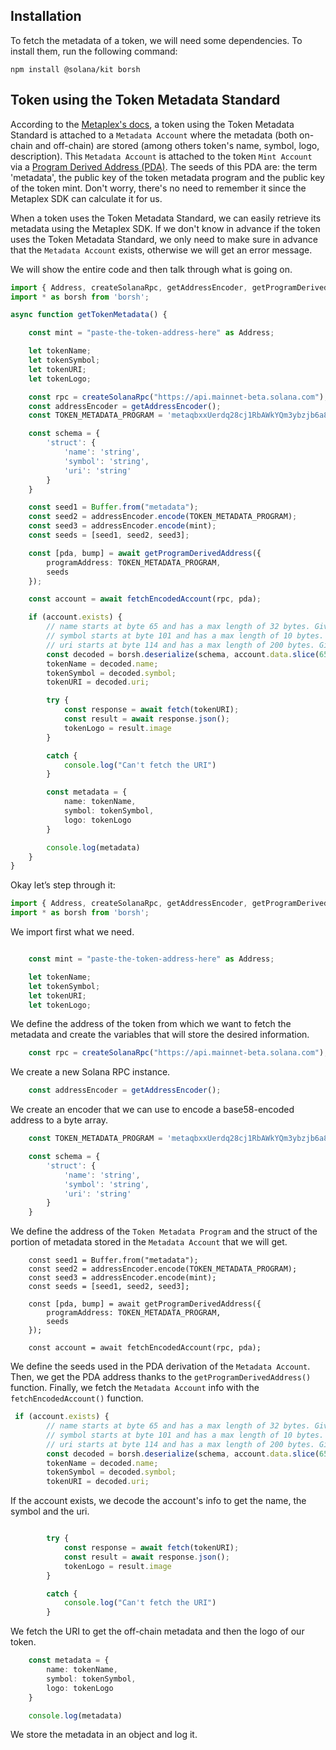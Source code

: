 ## Installation

To fetch the metadata of a token, we will need some dependencies. To install them, run the following command:

```
npm install @solana/kit borsh
```

## Token using the Token Metadata Standard

According to the [Metaplex's docs](https://docs.metaplex.com/programs/token-metadata/overview#introduction), a token using the Token Metadata Standard is attached to a `Metadata Account` where the metadata (both on-chain and off-chain) are stored (among others token's name, symbol, logo, description). This `Metadata Account` is attached to the token `Mint Account` via a [Program Derived Address (PDA)](https://solanacookbook.com/core-concepts/pdas.html#facts). The seeds of this PDA are: the term 'metadata', the public key of the token metadata program and the public key of the token mint. Don't worry, there's no need to remember it since the Metaplex SDK can calculate it for us.

When a token uses the Token Metadata Standard, we can easily retrieve its metadata using the Metaplex SDK. If we don't know in advance if the token uses the Token Metadata Standard, we only need to make sure in advance that the `Metadata Account` exists, otherwise we will get an error message.

We will show the entire code and then talk through what is going on.

```typescript
import { Address, createSolanaRpc, getAddressEncoder, getProgramDerivedAddress, fetchEncodedAccount } from "@solana/kit";
import * as borsh from 'borsh';

async function getTokenMetadata() {

    const mint = "paste-the-token-address-here" as Address;

    let tokenName;
    let tokenSymbol;
    let tokenURI;
    let tokenLogo;

    const rpc = createSolanaRpc("https://api.mainnet-beta.solana.com");
    const addressEncoder = getAddressEncoder();
    const TOKEN_METADATA_PROGRAM = 'metaqbxxUerdq28cj1RbAWkYQm3ybzjb6a8bt518x1s' as Address;

    const schema = {
        'struct': {
            'name': 'string',
            'symbol': 'string',
            'uri': 'string'
        }
    }

    const seed1 = Buffer.from("metadata");
    const seed2 = addressEncoder.encode(TOKEN_METADATA_PROGRAM);
    const seed3 = addressEncoder.encode(mint);
    const seeds = [seed1, seed2, seed3];

    const [pda, bump] = await getProgramDerivedAddress({
        programAddress: TOKEN_METADATA_PROGRAM,
        seeds
    });

    const account = await fetchEncodedAccount(rpc, pda);

    if (account.exists) {
        // name starts at byte 65 and has a max length of 32 bytes. Given that 4 bytes are used to store the length of the string, name ends at byte 100
        // symbol starts at byte 101 and has a max length of 10 bytes. Given that 4 bytes are used to store the length of the string, symbol ends at byte 114
        // uri starts at byte 114 and has a max length of 200 bytes. Given that 4 bytes are used to store the length of the string, uri ends at byte 318
        const decoded = borsh.deserialize(schema, account.data.slice(65, 319));
        tokenName = decoded.name;
        tokenSymbol = decoded.symbol;
        tokenURI = decoded.uri;

        try {
            const response = await fetch(tokenURI);
            const result = await response.json();
            tokenLogo = result.image
        }

        catch {
            console.log("Can't fetch the URI")
        }

        const metadata = {
            name: tokenName,
            symbol: tokenSymbol,
            logo: tokenLogo
        }

        console.log(metadata)
    }
}
```
Okay let’s step through it:

```typescript
import { Address, createSolanaRpc, getAddressEncoder, getProgramDerivedAddress, fetchEncodedAccount } from "@solana/kit";
import * as borsh from 'borsh';
```

We import first what we need.

```typescript

    const mint = "paste-the-token-address-here" as Address;

    let tokenName;
    let tokenSymbol;
    let tokenURI;
    let tokenLogo;
```
We define the address of the token from which we want to fetch the metadata and create the variables that will store the desired information.

```typescript
    const rpc = createSolanaRpc("https://api.mainnet-beta.solana.com");
```

We create a new Solana RPC instance.

```typescript
    const addressEncoder = getAddressEncoder();
```

We create an encoder that we can use to encode a base58-encoded address to a byte array.

```typescript
    const TOKEN_METADATA_PROGRAM = 'metaqbxxUerdq28cj1RbAWkYQm3ybzjb6a8bt518x1s' as Address;

    const schema = {
        'struct': {
            'name': 'string',
            'symbol': 'string',
            'uri': 'string'
        }
    }
```
We define the address of the `Token Metadata Program` and the struct of the portion of metadata stored in the `Metadata Account` that we will get.

```typescrip
    const seed1 = Buffer.from("metadata");
    const seed2 = addressEncoder.encode(TOKEN_METADATA_PROGRAM);
    const seed3 = addressEncoder.encode(mint);
    const seeds = [seed1, seed2, seed3];

    const [pda, bump] = await getProgramDerivedAddress({
        programAddress: TOKEN_METADATA_PROGRAM,
        seeds
    });

    const account = await fetchEncodedAccount(rpc, pda);
```
We define the seeds used in the PDA derivation of the `Metadata Account`. Then, we get the PDA address thanks to the `getProgramDerivedAddress()` function. Finally, we fetch the `Metadata Account` info with the `fetchEncodedAccount()` function.

```typescript
 if (account.exists) {
        // name starts at byte 65 and has a max length of 32 bytes. Given that 4 bytes are used to store the length of the string, name ends at byte 100
        // symbol starts at byte 101 and has a max length of 10 bytes. Given that 4 bytes are used to store the length of the string, symbol ends at byte 114
        // uri starts at byte 114 and has a max length of 200 bytes. Given that 4 bytes are used to store the length of the string, uri ends at byte 318
        const decoded = borsh.deserialize(schema, account.data.slice(65, 319));
        tokenName = decoded.name;
        tokenSymbol = decoded.symbol;
        tokenURI = decoded.uri;
```
If the account exists, we decode the account's info to get the name, the symbol and the uri.

```typescript

        try {
            const response = await fetch(tokenURI);
            const result = await response.json();
            tokenLogo = result.image
        }

        catch {
            console.log("Can't fetch the URI")
        }

```
We fetch the URI to get the off-chain metadata and then the logo of our token.

```typescript
    const metadata = {
        name: tokenName,
        symbol: tokenSymbol,
        logo: tokenLogo
    }

    console.log(metadata)
```

We store the metadata in an object and log it.
